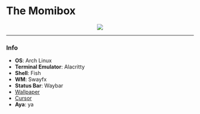 # The Momibox

<p align="center">
  <img src="https://github.com/yumio7/dotfiles/assets/67013996/da2d8556-d0e9-4c2f-a405-4749791de4bc">
</p>

---

### Info
- **OS**: Arch Linux
- **Terminal Emulator**: Alacritty
- **Shell**: Fish
- **WM**: Swayfx
- **Status Bar**: Waybar
- <a href="https://www.pixiv.net/en/artworks/102945845"> Wallpaper</a>
- <a href="https://www.pixiv.net/en/artworks/14838616"> Cursor</a>
- **Aya**: ya
